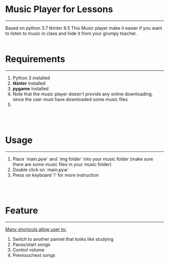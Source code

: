 <h1>Music Player for Lessons</h1>
<hr />
Based on python 3.7 tkinter 8.5
This Music player make it easier if you want to listen to music in class and hide it from your grumpy teacher.  
<br /><br />
<h1>Requirements</h1>
<hr />
<ol>
  <li>Python 3 installed</li>
  <li><b>tkinter</b> installed</li>
  <li><b>pygame</b> installed</li>
  <li>Note that the music player doesn't provide any online downloading, since the user must have downloaded some music files<li>
</ol>
<br /><br />
<h1>Usage</h1>
<hr />
<ol>
  <li>Place `main.pyw` and `img folder` into your music folder (make sure there are some music files in your music folder)</li>
  <li>Double click on `main.pyw`</li>
  <li>Press on keyboard 'i' for more instruction</li>
</ol>
<br /><br />
<h1>Feature</h1>
<hr />
<u>Many shortcuts allow user to: </u>
<ol>
  <li>Switch to another pannel that looks like studying</li>
  <li>Pauss/start songs</li>
  <li>Control volume</li>
  <li>Previous/next songs</li>
</ol>
<br /><br />
